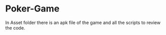 # Poker-Game
 
In Asset folder there is an apk file of the game and all the scripts to review the code.

